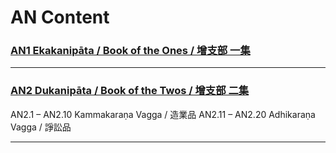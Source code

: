 # AN Content

### [AN1 Ekakanipāta / Book of the Ones / 增支部 一集](/an1/)

---

### [AN2 Dukanipāta / Book of the Twos / 增支部 二集](/an2/)

AN2.1 – AN2.10 Kammakaraṇa Vagga / 造業品
AN2.11 – AN2.20 Adhikaraṇa Vagga / 諍訟品

---
